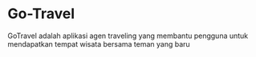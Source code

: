 # Go-Travel
GoTravel adalah aplikasi agen traveling yang membantu pengguna untuk mendapatkan tempat wisata bersama teman yang baru


